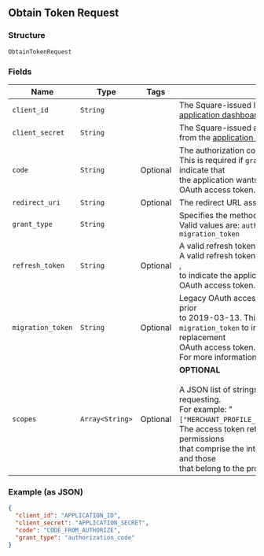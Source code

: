 ## Obtain Token Request

### Structure

`ObtainTokenRequest`

### Fields

| Name | Type | Tags | Description |
|  --- | --- | --- | --- |
| `client_id` | `String` |  | The Square-issued ID of your application, available from the<br>[application dashboard](https://connect.squareup.com/apps). |
| `client_secret` | `String` |  | The Square-issued application secret for your application, available<br>from the [application dashboard](https://connect.squareup.com/apps). |
| `code` | `String` | Optional | The authorization code to exchange.<br>This is required if `grant_type` is set to `authorization_code`, to indicate that<br>the application wants to exchange an authorization code for an OAuth access token. |
| `redirect_uri` | `String` | Optional | The redirect URL assigned in the [application dashboard](https://connect.squareup.com/apps). |
| `grant_type` | `String` |  | Specifies the method to request an OAuth access token.<br>Valid values are: `authorization_code`, `refresh_token`, and `migration_token` |
| `refresh_token` | `String` | Optional | A valid refresh token for generating a new OAuth access token.<br>A valid refresh token is required if `grant_type` is set to `refresh_token` ,<br>to indicate the application wants a replacement for an expired OAuth access token. |
| `migration_token` | `String` | Optional | Legacy OAuth access token obtained using a Connect API version prior<br>to 2019-03-13. This parameter is required if `grant_type` is set to<br>`migration_token` to indicate that the application wants to get a replacement<br>OAuth access token. The response also returns a refresh token.<br>For more information, see [Migrate to Using Refresh Tokens](https://developer.squareup.com/docs/authz/oauth/migration). |
| `scopes` | `Array<String>` | Optional | __OPTIONAL__<br><br>A JSON list of strings that are the permissions the application is requesting.<br>For example: "`["MERCHANT_PROFILE_READ","PAYMENTS_READ","BANK_ACCOUNTS_READ"]`"<br>The access token returned in the response will be granted the permissions<br>that comprise the intersection between the given list of permissions, and those<br>that belong to the provided refresh token. |

### Example (as JSON)

```json
{
  "client_id": "APPLICATION_ID",
  "client_secret": "APPLICATION_SECRET",
  "code": "CODE_FROM_AUTHORIZE",
  "grant_type": "authorization_code"
}
```

